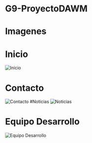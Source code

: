 # G9-ProyectoDAWM
# Imagenes
# Inicio
![Inicio](https://i.postimg.cc/jq3tGjWM/Inicio.png)
# Contacto
![Contacto](https://i.postimg.cc/fLcnkw50/Contactos.png)
#Noticias
![Noticias](https://i.postimg.cc/63LgtM5r/Noticias.png)
# Equipo Desarrollo
![Equipo Desarrollo](https://i.postimg.cc/vHDqNY9L/Equipo-Desarrollo.png)

